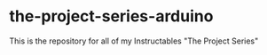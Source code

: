 # the-project-series-arduino
This is the repository for all of my Instructables "The Project Series"
